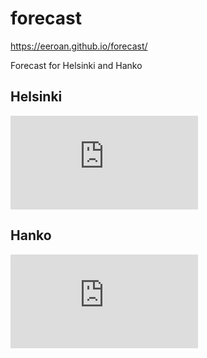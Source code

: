 # forecast
https://eeroan.github.io/forecast/

Forecast for Helsinki and Hanko

## Helsinki

![](http://www.meteo.pl/um/metco/mgram_pict.php?ntype=0u&row=185&col=297&lang=en)

## Hanko

![](http://www.meteo.pl/um/metco/mgram_pict.php?ntype=0u&row=192&col=269&lang=en)
